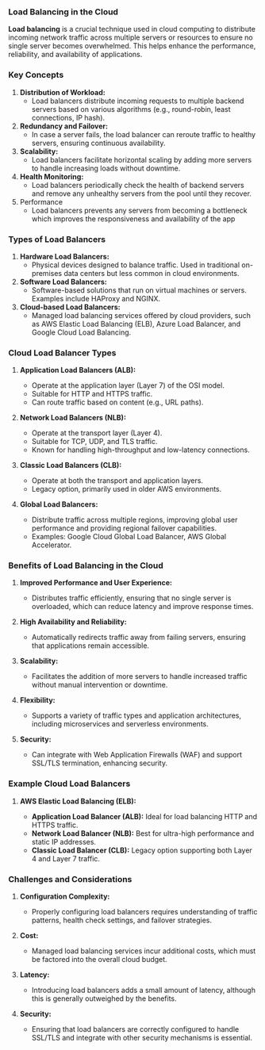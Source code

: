 ### Load Balancing in the Cloud

**Load balancing** is a crucial technique used in cloud computing to distribute incoming network traffic across multiple servers or resources to ensure no single server becomes overwhelmed. This helps enhance the performance, reliability, and availability of applications.

### Key Concepts

1. **Distribution of Workload:**
    - Load balancers distribute incoming requests to multiple backend servers based on various algorithms (e.g., round-robin, least connections, IP hash).
2. **Redundancy and Failover:**
    - In case a server fails, the load balancer can reroute traffic to healthy servers, ensuring continuous availability.
3. **Scalability:**
    - Load balancers facilitate horizontal scaling by adding more servers to handle increasing loads without downtime.
4. **Health Monitoring:**
    - Load balancers periodically check the health of backend servers and remove any unhealthy servers from the pool until they recover.
5.  Performance 
	- Load balancers prevents any servers from becoming a bottleneck which improves the responsiveness and availability of the app 


### Types of Load Balancers

1. **Hardware Load Balancers:**
    - Physical devices designed to balance traffic. Used in traditional on-premises data centers but less common in cloud environments.
2. **Software Load Balancers:**
    - Software-based solutions that run on virtual machines or servers. Examples include HAProxy and NGINX.
3. **Cloud-based Load Balancers:**
    - Managed load balancing services offered by cloud providers, such as AWS Elastic Load Balancing (ELB), Azure Load Balancer, and Google Cloud Load Balancing.

### Cloud Load Balancer Types

1. **Application Load Balancers (ALB):**
    
    - Operate at the application layer (Layer 7) of the OSI model.
    - Suitable for HTTP and HTTPS traffic.
    - Can route traffic based on content (e.g., URL paths).
2. **Network Load Balancers (NLB):**
    
    - Operate at the transport layer (Layer 4).
    - Suitable for TCP, UDP, and TLS traffic.
    - Known for handling high-throughput and low-latency connections.
3. **Classic Load Balancers (CLB):**
    
    - Operate at both the transport and application layers.
    - Legacy option, primarily used in older AWS environments.
4. **Global Load Balancers:**
    
    - Distribute traffic across multiple regions, improving global user performance and providing regional failover capabilities.
    - Examples: Google Cloud Global Load Balancer, AWS Global Accelerator.

### Benefits of Load Balancing in the Cloud

1. **Improved Performance and User Experience:**
    
    - Distributes traffic efficiently, ensuring that no single server is overloaded, which can reduce latency and improve response times.
2. **High Availability and Reliability:**
    
    - Automatically redirects traffic away from failing servers, ensuring that applications remain accessible.
3. **Scalability:**
    
    - Facilitates the addition of more servers to handle increased traffic without manual intervention or downtime.
4. **Flexibility:**
    
    - Supports a variety of traffic types and application architectures, including microservices and serverless environments.
5. **Security:**
    
    - Can integrate with Web Application Firewalls (WAF) and support SSL/TLS termination, enhancing security.

### Example Cloud Load Balancers

1. **AWS Elastic Load Balancing (ELB):**
    
    - **Application Load Balancer (ALB):** Ideal for load balancing HTTP and HTTPS traffic.
    - **Network Load Balancer (NLB):** Best for ultra-high performance and static IP addresses.
    - **Classic Load Balancer (CLB):** Legacy option supporting both Layer 4 and Layer 7 traffic.

### Challenges and Considerations

1. **Configuration Complexity:**
    
    - Properly configuring load balancers requires understanding of traffic patterns, health check settings, and failover strategies.
2. **Cost:**
    
    - Managed load balancing services incur additional costs, which must be factored into the overall cloud budget.
3. **Latency:**
    
    - Introducing load balancers adds a small amount of latency, although this is generally outweighed by the benefits.
4. **Security:**
    
    - Ensuring that load balancers are correctly configured to handle SSL/TLS and integrate with other security mechanisms is essential.